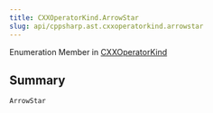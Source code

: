 ```yaml
---
title: CXXOperatorKind.ArrowStar
slug: api/cppsharp.ast.cxxoperatorkind.arrowstar
---
```

Enumeration Member in [CXXOperatorKind](/api/cppsharp/ast/cxxoperatorkind)

## Summary



```csharp
ArrowStar
```

